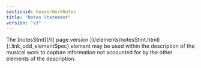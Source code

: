 ```yaml
---
sectionid: headerWorkNotes
title: "Notes Statement"
version: "v3"
---
```




The [notesStmt](/{{ page.version }}/elements/notesStmt.html){:.link_odd_elementSpec} element may be used within the description of the
musical work to capture information not accounted for by the other elements of the
description.

